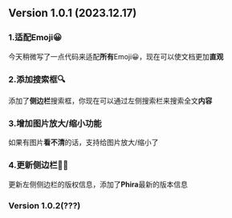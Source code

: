 ## Version 1.0.1 (2023.12.17)
### 1.适配Emoji😀
今天稍微写了一点代码来适配**所有**Emoji😀，现在可以使文档更加**直观**

### 2.添加搜索框🔍
添加了**侧边栏**搜索框，你现在可以通过左侧搜索栏来搜索全文**内容**

### 3.增加图片放大/缩小功能
如果有图片**看不清**的话，支持给图片放大/缩小了

### 4.更新侧边栏🐱‍👤
更新左侧侧边栏的版权信息，添加了**Phira**最新的版本信息

### Version 1.0.2(???)
